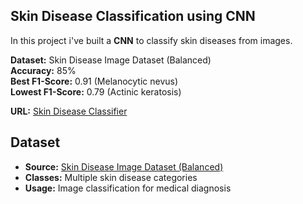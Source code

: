 ## Skin Disease Classification using CNN

In this project i've built a **CNN** to classify skin diseases from images.

**Dataset:** Skin Disease Image Dataset (Balanced)  
**Accuracy:** 85%  
**Best F1-Score:** 0.91 (Melanocytic nevus)  
**Lowest F1-Score:** 0.79 (Actinic keratosis)

**URL:** [Skin Disease Classifier](https://skin-diseases-classifier.streamlit.app)

## Dataset

- **Source:** [Skin Disease Image Dataset (Balanced)](https://www.kaggle.com/datasets/riyaelizashaju/skin-disease-image-dataset-balanced)
- **Classes:** Multiple skin disease categories
- **Usage:** Image classification for medical diagnosis
